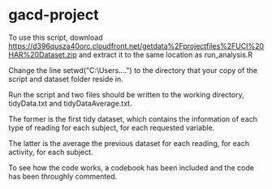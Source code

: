 gacd-project
============

To use this script, download https://d396qusza40orc.cloudfront.net/getdata%2Fprojectfiles%2FUCI%20HAR%20Dataset.zip and extract it to the same location as run_analysis.R

Change the line setwd("C:\\Users....") to the directory that your copy of the script and dataset folder reside in.

Run the script and two files should be written to the working directory, tidyData.txt and tidyDataAverage.txt.

The former is the first tidy dataset, which contains the information of each type of reading for each subject, for each requested variable.

The latter is the average the previous dataset for each reading, for each activity, for each subject.

To see how the code works, a codebook has been included and the code has been throughly commented.
